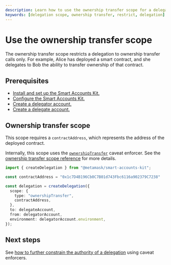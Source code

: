 ```yaml
---
description: Learn how to use the ownership transfer scope for a delegation.
keywords: [delegation scope, ownership transfer, restrict, delegation]
---
```


# Use the ownership transfer scope
 
The ownership transfer scope restricts a delegation to ownership transfer calls only.
For example, Alice has deployed a smart contract, and she delegates to Bob the ability to transfer ownership of that contract.

## Prerequisites

- [Install and set up the Smart Accounts Kit.](../../../get-started/install.md)
- [Configure the Smart Accounts Kit.](../../configure-toolkit.md)
- [Create a delegator account.](../execute-on-smart-accounts-behalf.md#3-create-a-delegator-account)
- [Create a delegate account.](../execute-on-smart-accounts-behalf.md#4-create-a-delegate-account)

## Ownership transfer scope

This scope requires a `contractAddress`, which represents the address of the deployed contract.

Internally, this scope uses the [`ownershipTransfer`](../../../reference/delegation/caveats.md#ownershiptransfer) caveat enforcer.
See the [ownership transfer scope reference](../../../reference/delegation/delegation-scopes.md#ownership-transfer-scope) for more details.

```typescript
import { createDelegation } from "@metamask/smart-accounts-kit";

const contractAddress = "0x1c7D4B196Cb0C7B01d743Fbc6116a902379C7238"

const delegation = createDelegation({
  scope: {
    type: "ownershipTransfer",
    contractAddress,
  },
  to: delegateAccount,
  from: delegatorAccount,
  environment: delegatorAccount.environment,
});
```

## Next steps

See [how to further constrain the authority of a delegation](constrain-scope.md) using caveat enforcers.
